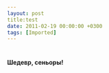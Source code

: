 ```yaml
---
layout: post
title:test
date: 2011-02-19 00:00:00 +0300
tags: [Imported]
---
```

# 

**Шедевр, сеньоры!**